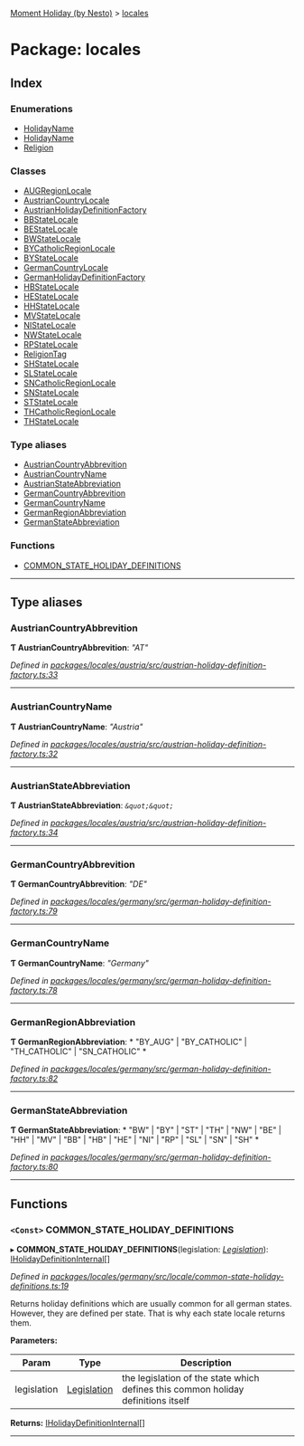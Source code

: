 [Moment Holiday (by Nesto)](../README.md) > [locales](../modules/locales.md)

# Package: locales

## Index

### Enumerations

* [HolidayName](../enums/locales.holidayname.md)
* [HolidayName](../enums/locales.holidayname-1.md)
* [Religion](../enums/locales.religion.md)

### Classes

* [AUGRegionLocale](../classes/locales.augregionlocale.md)
* [AustrianCountryLocale](../classes/locales.austriancountrylocale.md)
* [AustrianHolidayDefinitionFactory](../classes/locales.austrianholidaydefinitionfactory.md)
* [BBStateLocale](../classes/locales.bbstatelocale.md)
* [BEStateLocale](../classes/locales.bestatelocale.md)
* [BWStateLocale](../classes/locales.bwstatelocale.md)
* [BYCatholicRegionLocale](../classes/locales.bycatholicregionlocale.md)
* [BYStateLocale](../classes/locales.bystatelocale.md)
* [GermanCountryLocale](../classes/locales.germancountrylocale.md)
* [GermanHolidayDefinitionFactory](../classes/locales.germanholidaydefinitionfactory.md)
* [HBStateLocale](../classes/locales.hbstatelocale.md)
* [HEStateLocale](../classes/locales.hestatelocale.md)
* [HHStateLocale](../classes/locales.hhstatelocale.md)
* [MVStateLocale](../classes/locales.mvstatelocale.md)
* [NIStateLocale](../classes/locales.nistatelocale.md)
* [NWStateLocale](../classes/locales.nwstatelocale.md)
* [RPStateLocale](../classes/locales.rpstatelocale.md)
* [ReligionTag](../classes/locales.religiontag.md)
* [SHStateLocale](../classes/locales.shstatelocale.md)
* [SLStateLocale](../classes/locales.slstatelocale.md)
* [SNCatholicRegionLocale](../classes/locales.sncatholicregionlocale.md)
* [SNStateLocale](../classes/locales.snstatelocale.md)
* [STStateLocale](../classes/locales.ststatelocale.md)
* [THCatholicRegionLocale](../classes/locales.thcatholicregionlocale.md)
* [THStateLocale](../classes/locales.thstatelocale.md)

### Type aliases

* [AustrianCountryAbbrevition](locales.md#austriancountryabbrevition)
* [AustrianCountryName](locales.md#austriancountryname)
* [AustrianStateAbbreviation](locales.md#austrianstateabbreviation)
* [GermanCountryAbbrevition](locales.md#germancountryabbrevition)
* [GermanCountryName](locales.md#germancountryname)
* [GermanRegionAbbreviation](locales.md#germanregionabbreviation)
* [GermanStateAbbreviation](locales.md#germanstateabbreviation)

### Functions

* [COMMON_STATE_HOLIDAY_DEFINITIONS](locales.md#common_state_holiday_definitions)

---

## Type aliases

<a id="austriancountryabbrevition"></a>

###  AustrianCountryAbbrevition

**Ƭ AustrianCountryAbbrevition**: *"AT"*

*Defined in [packages/locales/austria/src/austrian-holiday-definition-factory.ts:33](https://github.com/nesto-software/moment-holiday/blob/72ce1a6/packages/locales/austria/src/austrian-holiday-definition-factory.ts#L33)*

___
<a id="austriancountryname"></a>

###  AustrianCountryName

**Ƭ AustrianCountryName**: *"Austria"*

*Defined in [packages/locales/austria/src/austrian-holiday-definition-factory.ts:32](https://github.com/nesto-software/moment-holiday/blob/72ce1a6/packages/locales/austria/src/austrian-holiday-definition-factory.ts#L32)*

___
<a id="austrianstateabbreviation"></a>

###  AustrianStateAbbreviation

**Ƭ AustrianStateAbbreviation**: *`&quot;&quot;`*

*Defined in [packages/locales/austria/src/austrian-holiday-definition-factory.ts:34](https://github.com/nesto-software/moment-holiday/blob/72ce1a6/packages/locales/austria/src/austrian-holiday-definition-factory.ts#L34)*

___
<a id="germancountryabbrevition"></a>

###  GermanCountryAbbrevition

**Ƭ GermanCountryAbbrevition**: *"DE"*

*Defined in [packages/locales/germany/src/german-holiday-definition-factory.ts:79](https://github.com/nesto-software/moment-holiday/blob/72ce1a6/packages/locales/germany/src/german-holiday-definition-factory.ts#L79)*

___
<a id="germancountryname"></a>

###  GermanCountryName

**Ƭ GermanCountryName**: *"Germany"*

*Defined in [packages/locales/germany/src/german-holiday-definition-factory.ts:78](https://github.com/nesto-software/moment-holiday/blob/72ce1a6/packages/locales/germany/src/german-holiday-definition-factory.ts#L78)*

___
<a id="germanregionabbreviation"></a>

###  GermanRegionAbbreviation

**Ƭ GermanRegionAbbreviation**: * "BY_AUG" &#124; "BY_CATHOLIC" &#124; "TH_CATHOLIC" &#124; "SN_CATHOLIC"
*

*Defined in [packages/locales/germany/src/german-holiday-definition-factory.ts:82](https://github.com/nesto-software/moment-holiday/blob/72ce1a6/packages/locales/germany/src/german-holiday-definition-factory.ts#L82)*

___
<a id="germanstateabbreviation"></a>

###  GermanStateAbbreviation

**Ƭ GermanStateAbbreviation**: * "BW" &#124; "BY" &#124; "ST" &#124; "TH" &#124; "NW" &#124; "BE" &#124; "HH" &#124; "MV" &#124; "BB" &#124; "HB" &#124; "HE" &#124; "NI" &#124; "RP" &#124; "SL" &#124; "SN" &#124; "SH"
*

*Defined in [packages/locales/germany/src/german-holiday-definition-factory.ts:80](https://github.com/nesto-software/moment-holiday/blob/72ce1a6/packages/locales/germany/src/german-holiday-definition-factory.ts#L80)*

___

## Functions

<a id="common_state_holiday_definitions"></a>

### `<Const>` COMMON_STATE_HOLIDAY_DEFINITIONS

▸ **COMMON_STATE_HOLIDAY_DEFINITIONS**(legislation: *[Legislation](../classes/_node_modules__nesto_software_moment_holiday_core_src_legislation_.legislation.md)*): [IHolidayDefinitionInternal](../interfaces/_node_modules__nesto_software_moment_holiday_core_src_holiday_definition_interface_.iholidaydefinitioninternal.md)[]

*Defined in [packages/locales/germany/src/locale/common-state-holiday-definitions.ts:19](https://github.com/nesto-software/moment-holiday/blob/72ce1a6/packages/locales/germany/src/locale/common-state-holiday-definitions.ts#L19)*

Returns holiday definitions which are usually common for all german states. However, they are defined per state. That is why each state locale returns them.

**Parameters:**

| Param | Type | Description |
| ------ | ------ | ------ |
| legislation | [Legislation](../classes/_node_modules__nesto_software_moment_holiday_core_src_legislation_.legislation.md) |  the legislation of the state which defines this common holiday definitions itself |

**Returns:** [IHolidayDefinitionInternal](../interfaces/_node_modules__nesto_software_moment_holiday_core_src_holiday_definition_interface_.iholidaydefinitioninternal.md)[]

___

